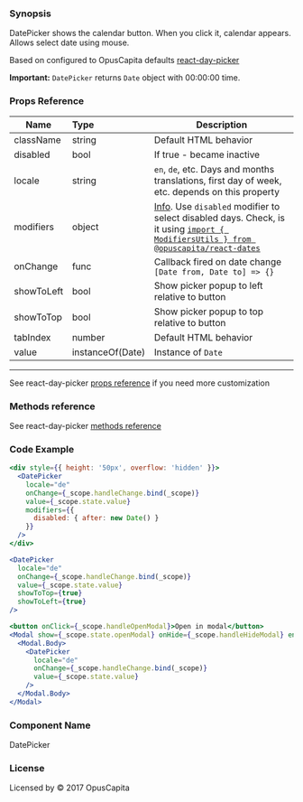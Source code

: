 ### Synopsis

DatePicker shows the calendar button. When you click it, calendar appears. Allows select date using mouse.

Based on configured to OpusCapita defaults [react-day-picker](https://github.com/gpbl/react-day-picker)

**Important:** `DatePicker` returns `Date` object with 00:00:00 time.

### Props Reference

| Name                           | Type                    | Description                                                                                                                          |
| ------------------------------ | :---------------------- | -----------------------------------------------------------                                                                          |
| className                      | string                  | Default HTML behavior                                                                                                                |
| disabled                       | bool                    | If true - became inactive                                                                                                            |
| locale                         | string                  | `en`, `de`, etc. Days and months translations, first day of week, etc. depends on this property                                      |
| modifiers                      | object                  | [Info](https://github.com/gpbl/react-day-picker/blob/v6.1.0/docs/docs/modifiers.md). Use `disabled` modifier to select disabled days. Check, is it using [`import { ModifiersUtils } from @opuscapita/react-dates`](https://github.com/gpbl/react-day-picker/blob/v6.1.0/docs/docs/utils-modifiers.md) |
| onChange                       | func                    | Callback fired on date change `[Date from, Date to] => {}`                                                                           |
| showToLeft                     | bool                    | Show picker popup to left relative to button                                                                                         |
| showToTop                      | bool                    | Show picker popup to top relative to button                                                                                          |
| tabIndex                       | number                  | Default HTML behavior                                                                                                                |
| value                          | instanceOf(Date)        | Instance of `Date`                                                                                                                   |

***

See react-day-picker [props reference](http://react-day-picker.js.org/APIProps.html) if you need more customization

### Methods reference

See react-day-picker [methods reference](http://react-day-picker.js.org/APIMethods.html)

### Code Example

```jsx
<div style={{ height: '50px', overflow: 'hidden' }}>
  <DatePicker
    locale="de"
    onChange={_scope.handleChange.bind(_scope)}
    value={_scope.state.value}
    modifiers={{
      disabled: { after: new Date() }
    }}
  />
</div>

<DatePicker
  locale="de"
  onChange={_scope.handleChange.bind(_scope)}
  value={_scope.state.value}
  showToTop={true}
  showToLeft={true}
/>

<button onClick={_scope.handleOpenModal}>Open in modal</button>
<Modal show={_scope.state.openModal} onHide={_scope.handleHideModal} enforceFocus={false}>
  <Modal.Body>
    <DatePicker
      locale="de"
      onChange={_scope.handleChange.bind(_scope)}
      value={_scope.state.value}
    />
  </Modal.Body>
</Modal>
```

### Component Name

DatePicker

### License

Licensed by © 2017 OpusCapita

